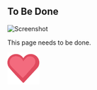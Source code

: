 ## To Be Done

![Screenshot](https://media.giphy.com/media/ht0h6HnyFdCOA/giphy.gif)

This page needs to be done. 

![Love](Images/love.png)